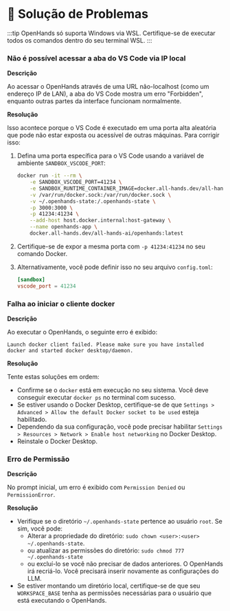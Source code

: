 # 🚧 Solução de Problemas

:::tip
OpenHands só suporta Windows via WSL. Certifique-se de executar todos os comandos dentro do seu terminal WSL.
:::

### Não é possível acessar a aba do VS Code via IP local

**Descrição**

Ao acessar o OpenHands através de uma URL não-localhost (como um endereço IP de LAN), a aba do VS Code mostra um erro "Forbidden", enquanto outras partes da interface funcionam normalmente.

**Resolução**

Isso acontece porque o VS Code é executado em uma porta alta aleatória que pode não estar exposta ou acessível de outras máquinas. Para corrigir isso:

1. Defina uma porta específica para o VS Code usando a variável de ambiente `SANDBOX_VSCODE_PORT`:
   ```bash
   docker run -it --rm \
       -e SANDBOX_VSCODE_PORT=41234 \
       -e SANDBOX_RUNTIME_CONTAINER_IMAGE=docker.all-hands.dev/all-hands-ai/runtime:latest \
       -v /var/run/docker.sock:/var/run/docker.sock \
       -v ~/.openhands-state:/.openhands-state \
       -p 3000:3000 \
       -p 41234:41234 \
       --add-host host.docker.internal:host-gateway \
       --name openhands-app \
       docker.all-hands.dev/all-hands-ai/openhands:latest
   ```

2. Certifique-se de expor a mesma porta com `-p 41234:41234` no seu comando Docker.

3. Alternativamente, você pode definir isso no seu arquivo `config.toml`:
   ```toml
   [sandbox]
   vscode_port = 41234
   ```

### Falha ao iniciar o cliente docker

**Descrição**

Ao executar o OpenHands, o seguinte erro é exibido:
```
Launch docker client failed. Please make sure you have installed docker and started docker desktop/daemon.
```

**Resolução**

Tente estas soluções em ordem:
* Confirme se o `docker` está em execução no seu sistema. Você deve conseguir executar `docker ps` no terminal com sucesso.
* Se estiver usando o Docker Desktop, certifique-se de que `Settings > Advanced > Allow the default Docker socket to be used` esteja habilitado.
* Dependendo da sua configuração, você pode precisar habilitar `Settings > Resources > Network > Enable host networking` no Docker Desktop.
* Reinstale o Docker Desktop.

### Erro de Permissão

**Descrição**

No prompt inicial, um erro é exibido com `Permission Denied` ou `PermissionError`.

**Resolução**

* Verifique se o diretório `~/.openhands-state` pertence ao usuário `root`. Se sim, você pode:
  * Alterar a propriedade do diretório: `sudo chown <user>:<user> ~/.openhands-state`.
  * ou atualizar as permissões do diretório: `sudo chmod 777 ~/.openhands-state`
  * ou excluí-lo se você não precisar de dados anteriores. O OpenHands irá recriá-lo. Você precisará inserir novamente as configurações do LLM.
* Se estiver montando um diretório local, certifique-se de que seu `WORKSPACE_BASE` tenha as permissões necessárias para o usuário que está executando o OpenHands.